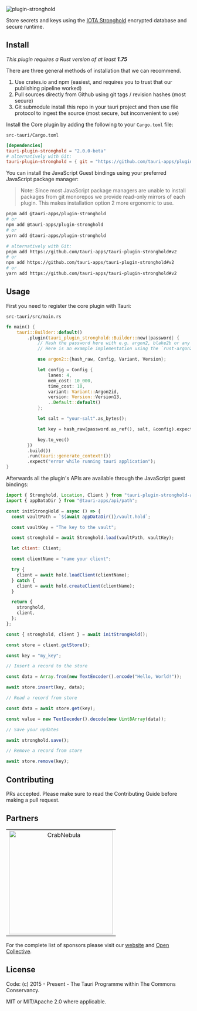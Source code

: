 ![plugin-stronghold](https://github.com/tauri-apps/plugins-workspace/raw/v2/plugins/stronghold/banner.png)

Store secrets and keys using the [IOTA Stronghold](https://github.com/iotaledger/stronghold.rs) encrypted database and secure runtime.

## Install

_This plugin requires a Rust version of at least **1.75**_

There are three general methods of installation that we can recommend.

1. Use crates.io and npm (easiest, and requires you to trust that our publishing pipeline worked)
2. Pull sources directly from Github using git tags / revision hashes (most secure)
3. Git submodule install this repo in your tauri project and then use file protocol to ingest the source (most secure, but inconvenient to use)

Install the Core plugin by adding the following to your `Cargo.toml` file:

`src-tauri/Cargo.toml`

```toml
[dependencies]
tauri-plugin-stronghold = "2.0.0-beta"
# alternatively with Git:
tauri-plugin-stronghold = { git = "https://github.com/tauri-apps/plugins-workspace", branch = "v2" }
```

You can install the JavaScript Guest bindings using your preferred JavaScript package manager:

> Note: Since most JavaScript package managers are unable to install packages from git monorepos we provide read-only mirrors of each plugin. This makes installation option 2 more ergonomic to use.

```sh
pnpm add @tauri-apps/plugin-stronghold
# or
npm add @tauri-apps/plugin-stronghold
# or
yarn add @tauri-apps/plugin-stronghold

# alternatively with Git:
pnpm add https://github.com/tauri-apps/tauri-plugin-stronghold#v2
# or
npm add https://github.com/tauri-apps/tauri-plugin-stronghold#v2
# or
yarn add https://github.com/tauri-apps/tauri-plugin-stronghold#v2
```

## Usage

First you need to register the core plugin with Tauri:

`src-tauri/src/main.rs`

```rust
fn main() {
    tauri::Builder::default()
        .plugin(tauri_plugin_stronghold::Builder::new(|password| {
            // Hash the password here with e.g. argon2, blake2b or any other secure algorithm
            // Here is an example implementation using the `rust-argon2` crate for hashing the password

            use argon2::{hash_raw, Config, Variant, Version};

            let config = Config {
                lanes: 4,
                mem_cost: 10_000,
                time_cost: 10,
                variant: Variant::Argon2id,
                version: Version::Version13,
                ..Default::default()
            };

            let salt = "your-salt".as_bytes();

            let key = hash_raw(password.as_ref(), salt, &config).expect("failed to hash password");

            key.to_vec()
        })
        .build())
        .run(tauri::generate_context!())
        .expect("error while running tauri application");
}
```

Afterwards all the plugin's APIs are available through the JavaScript guest bindings:

```javascript
import { Stronghold, Location, Client } from "tauri-plugin-stronghold-api";
import { appDataDir } from "@tauri-apps/api/path";

const initStrongHold = async () => {
  const vaultPath = `${await appDataDir()}/vault.hold`;

  const vaultKey = "The key to the vault";

  const stronghold = await Stronghold.load(vaultPath, vaultKey);

  let client: Client;

  const clientName = "name your client";

  try {
    client = await hold.loadClient(clientName);
  } catch {
    client = await hold.createClient(clientName);
  }

  return {
    stronghold,
    client,
  };
};

const { stronghold, client } = await initStrongHold();

const store = client.getStore();

const key = "my_key";

// Insert a record to the store

const data = Array.from(new TextEncoder().encode("Hello, World!"));

await store.insert(key, data);

// Read a record from store

const data = await store.get(key);

const value = new TextDecoder().decode(new Uint8Array(data));

// Save your updates

await stronghold.save();

// Remove a record from store

await store.remove(key);
```

## Contributing

PRs accepted. Please make sure to read the Contributing Guide before making a pull request.

## Partners

<table>
  <tbody>
    <tr>
      <td align="center" valign="middle">
        <a href="https://crabnebula.dev" target="_blank">
          <img src="https://github.com/tauri-apps/plugins-workspace/raw/v2/.github/sponsors/crabnebula.svg" alt="CrabNebula" width="283">
        </a>
      </td>
    </tr>
  </tbody>
</table>

For the complete list of sponsors please visit our [website](https://tauri.app#sponsors) and [Open Collective](https://opencollective.com/tauri).

## License

Code: (c) 2015 - Present - The Tauri Programme within The Commons Conservancy.

MIT or MIT/Apache 2.0 where applicable.
